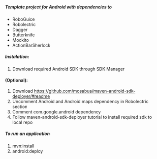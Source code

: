 ##### Template project for Android with dependencies to
* RoboGuice
* Robolectric
* Dagger
* Butterknife
* Mockito
* ActionBarSherlock

##### Instalation: 
1. Download required Android SDK through SDK Manager
 
#### (Optional):
1. Download https://github.com/mosabua/maven-android-sdk-deployer/#readme
2. Uncomment Android and Android maps dependency in Robolectric section
3. Comment com.google.android dependency
4. Follow maven-android-sdk-deployer tutorial to install required sdk to local repo

##### To run an application
1. mvn:install
2. android:deploy


